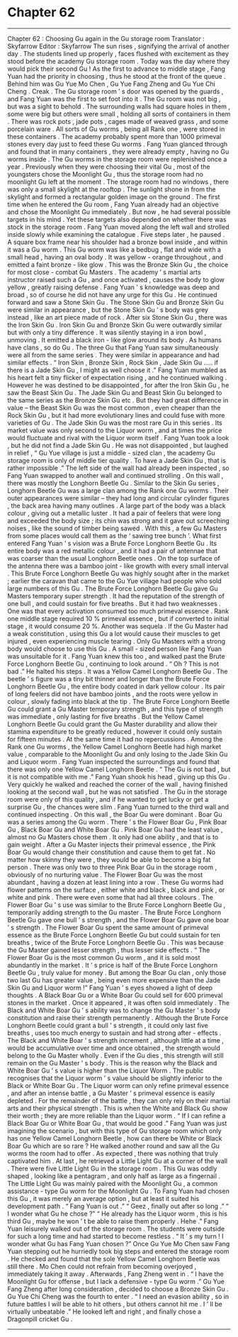 
# Chapter 62


---

Chapter 62 : Choosing Gu again in the Gu storage room
Translator :
Skyfarrow
Editor :
Skyfarrow
The sun rises , signifying the arrival of another day .
The students lined up properly , faces flushed with excitement as they stood before the academy Gu storage room .
Today was the day where they would pick their second Gu !
As the first to advance to middle stage , Fang Yuan had the priority in choosing , thus he stood at the front of the queue .
Behind him was Gu Yue Mo Chen , Gu Yue Fang Zheng and Gu Yue Chi Cheng .
Creak .
The Gu storage room ’ s door was opened by the guards , and Fang Yuan was the first to set foot into it .
The Gu room was not big , but was a sight to behold . The surrounding walls had square holes in them , some were big but others were small , holding all sorts of containers in them .
There was rock pots , jade pots , cages made of weaved grass , and some porcelain ware .
All sorts of Gu worms , being all Rank one , were stored in these containers . The academy probably spent more than 1000 primeval stones every day just to feed these Gu worms .
Fang Yuan glanced through and found that in many containers , they were already empty , having no Gu worms inside .
The Gu worms in the storage room were replenished once a year . Previously when they were choosing their vital Gu , most of the youngsters chose the Moonlight Gu , thus the storage room had no moonlight Gu left at the moment .
The storage room had no windows , there was only a small skylight at the rooftop .
The sunlight shone in from the skylight and formed a rectangular golden image on the ground .
The first time when he entered the Gu room , Fang Yuan already had an objective and chose the Moonlight Gu immediately . But now , he had several possible targets in his mind .
Yet these targets also depended on whether there was stock in the storage room .
Fang Yuan moved along the left wall and strolled inside slowly while examining the catalogue .
Five steps later , he paused .
A square box frame near his shoulder had a bronze bowl inside , and within it was a Gu worm .
This Gu worm was like a bedbug , flat and wide with a small head , having an oval body . It was yellow - orange throughout , and emitted a faint bronze - like glow .
This was the Bronze Skin Gu , the choice for most close - combat Gu Masters . The academy ’ s martial arts instructor raised such a Gu , and once activated , causes the body to glow yellow , greatly raising defense .
Fang Yuan ’ s knowledge was deep and broad , so of course he did not have any urge for this Gu . He continued forward and saw a Stone Skin Gu .
The Stone Skin Gu and Bronze Skin Gu were similar in appearance , but the Stone Skin Gu ’ s body was grey instead , like an art piece made of rock .
After six Stone Skin Gu , there was the Iron Skin Gu .
Iron Skin Gu and Bronze Skin Gu were outwardly similar but with only a tiny difference . It was silently staying in a iron bowl , unmoving . It emitted a black iron - like glow around its body .
As humans have clans , so do Gu .
The three Gu that Fang Yuan saw simultaneously were all from the same series . They were similar in appearance and had similar effects .
“ Iron Skin , Bronze Skin , Rock Skin , Jade Skin Gu ….. if there is a Jade Skin Gu , I might as well choose it .” Fang Yuan mumbled as his heart felt a tiny flicker of expectation rising , and he continued walking .
However he was destined to be disappointed , for after the Iron Skin Gu , he saw the Beast Skin Gu .
The Jade Skin Gu and Beast Skin Gu belonged to the same series as the Bronze Skin Gu etc . But they had great difference in value – the Beast Skin Gu was the most common , even cheaper than the Rock Skin Gu , but it had more evolutionary lines and could fuse with more varieties of Gu .
The Jade Skin Gu was the most rare Gu in this series . Its market value was only second to the Liquor worm , and at times the price would fluctuate and rival with the Liquor worm itself .
Fang Yuan took a look , but he did not find a Jade Skin Gu . He was not disappointed , but laughed in relief , “ Gu Yue village is just a middle - sized clan , the academy Gu storage room is only of middle tier quality . To have a Jade Skin Gu , that is rather impossible .”
The left side of the wall had already been inspected , so Fang Yuan swapped to another wall and continued strolling .
On this wall , there was mostly the Longhorn Beetle Gu .
Similar to the Skin Gu series , Longhorn Beetle Gu was a large clan among the Rank one Gu worms .
Their outer appearances were similar – they had long and circular cylinder figures , the back area having many outlines . A large part of the body was a black colour , giving out a metallic luster . It had a pair of feelers that were long and exceeded the body size ; its chin was strong and it gave out screeching noises , like the sound of timber being sawed . With this , a few Gu Masters from some places would call them as the ‘ sawing tree bunch ’.
What first entered Fang Yuan ’ s vision was a Brute Force Longhorn Beetle Gu .
Its entire body was a red metallic colour , and it had a pair of antennae that was coarser than the usual Longhorn Beetle ones . On the top surface of the antenna there was a bamboo joint - like growth with every small interval .
This Brute Force Longhorn Beetle Gu was highly sought after in the market ; earlier the caravan that came to the Gu Yue village had people who sold large numbers of this Gu .
The Brute Force Longhorn Beetle Gu gave Gu Masters temporary super strength . It had the reputation of the strength of one bull , and could sustain for five breaths .
But it had two weaknesses .
One was that every activation consumed too much primeval essence . Rank one middle stage required 10 % primeval essence , but if converted to initial stage , it would consume 20 %.
Another was sequela . If the Gu Master had a weak constitution , using this Gu a lot would cause their muscles to get injured , even experiencing muscle tearing . Only Gu Masters with a strong body would choose to use this Gu . A small - sized person like Fang Yuan was unsuitable for it .
Fang Yuan knew this too , and walked past the Brute Force Longhorn Beetle Gu , continuing to look around .
“ Oh ? This is not bad .” He halted his steps .
It was a Yellow Camel Longhorn Beetle Gu .
The beetle ’ s figure was a tiny bit thinner and longer than the Brute Force Longhorn Beetle Gu , the entire body coated in dark yellow colour . Its pair of long feelers did not have bamboo joints , and the roots were yellow in colour , slowly fading into black at the tip .
The Brute Force Longhorn Beetle Gu could grant a Gu Master temporary strength , and this type of strength was immediate , only lasting for five breaths . But the Yellow Camel Longhorn Beetle Gu could grant the Gu Master durability and allow their stamina expenditure to be greatly reduced , however it could only sustain for fifteen minutes . At the same time it had no repercussions .
Among the Rank one Gu worms , the Yellow Camel Longhorn Beetle had high market value , comparable to the Moonlight Gu and only losing to the Jade Skin Gu and Liquor worm .
Fang Yuan inspected the surroundings and found that there was only one Yellow Camel Longhorn Beetle .
“ The Gu is not bad , but it is not compatible with me .” Fang Yuan shook his head , giving up this Gu .
Very quickly he walked and reached the corner of the wall , having finished looking at the second wall , but he was not satisfied .
The Gu in the storage room were only of this quality , and if he wanted to get lucky or get a surprise Gu , the chances were slim .
Fang Yuan turned to the third wall and continued inspecting .
On this wall , the Boar Gu were dominant .
Boar Gu was a series among the Gu worm .
There ’ s the Flower Boar Gu , Pink Boar Gu , Black Boar Gu and White Boar Gu .
Pink Boar Gu had the least value , almost no Gu Masters chose them . It only had one ability , and that is to gain weight . After a Gu Master injects their primeval essence , the Pink Boar Gu would change their constitution and cause them to get fat . No matter how skinny they were , they would be able to become a big fat person .
There was only two to three Pink Boar Gu in the storage room , obviously of no nurturing value .
The Flower Boar Gu was the most abundant , having a dozen at least lining into a row . These Gu worms had flower patterns on the surface , either white and black , black and pink , or white and pink . There were even some that had all three colours .
The Flower Boar Gu ’ s use was similar to the Brute Force Longhorn Beetle Gu , temporarily adding strength to the Gu master .
The Brute Force Longhorn Beetle Gu gave one bull ’ s strength , and the Flower Boar Gu gave one boar ’ s strength . The Flower Boar Gu spent the same amount of primeval essence as the Brute Force Longhorn Beetle Gu but could sustain for ten breaths , twice of the Brute Force Longhorn Beetle Gu .
This was because the Gu Master gained lesser strength , thus lesser side effects .
“ The Flower Boar Gu is the most common Gu worm , and it is sold most abundantly in the market . It ’ s price is half of the Brute Force Longhorn Beetle Gu , truly value for money . But among the Boar Gu clan , only those two last Gu has greater value , being even more expensive than the Jade Skin Gu and Liquor worm !” Fang Yuan ’ s eyes showed a light of deep thoughts .
A Black Boar Gu or a White Boar Gu could sell for 600 primeval stones in the market . Once it appeared , it was often sold immediately .
The Black and White Boar Gu ’ s ability was to change the Gu Master ’ s body constitution and raise their strength permanently .
Although the Brute Force Longhorn Beetle could grant a bull ’ s strength , it could only last five breaths , uses too much energy to sustain and had strong after - effects .
The Black and White Boar ’ s strength increment , although little at a time , would be accumulative over time and once obtained , the strength would belong to the Gu Master wholly . Even if the Gu dies , this strength will still remain on the Gu Master ’ s body .
This is the reason why the Black and White Boar Gu ’ s value is higher than the Liquor
Worm .
The public recognises that the Liquor worm ’ s value should be slightly inferior to the Black or White Boar Gu .
The Liquor worm can only refine primeval essence , and after an intense battle , a Gu Master ’ s primeval essence is easily depleted . For the remainder of the battle , they can only rely on their martial arts and their physical strength . This is when the White and Black Gu show their worth ; they are more reliable than the Liquor worm .
“ If I can refine a Black Boar Gu or White Boar Gu , that would be good .” Fang Yuan was just imagining the scenario , but with this type of Gu storage room which only has one Yellow Camel Longhorn Beetle , how can there be White or Black Boar Gu which are so rare ?
He walked another round and saw all the Gu worms the room had to offer . As expected , there was nothing that truly captivated him .
At last , he retrieved a Little Light Gu at a corner of the wall .
There were five Little Light Gu in the storage room .
This Gu was oddly shaped , looking like a pentagram , and only half as large as a fingernail .
The Little Light Gu was mainly paired with the Moonlight Gu , a common assistance - type Gu worm for the Moonlight Gu . To Fang Yuan had chosen this Gu , it was merely an average option , but at least it suited his development path .
“ Fang Yuan is out .”
“ Geez , finally out after so long .”
“ I wonder what Gu he chose ?”
“ He already has the Liquor worm , this is his third Gu , maybe he won ’ t be able to raise them properly . Hehe .”
Fang Yuan leisurely walked out of the storage room . The students were outside for such a long time and had started to become restless .
“ It ’ s my turn ! I wonder what Gu has Fang Yuan chosen ?” Once Gu Yue Mo Chen saw Fang Yuan stepping out he hurriedly took big steps and entered the storage room .
He checked and found that the sole Yellow Camel Longhorn Beetle was still there . Mo Chen could not refrain from becoming overjoyed , immediately taking it away .
Afterwards , Fang Zheng went in .
“ I have the Moonlight Gu for offense , but I lack a defensive - type Gu worm .” Gu Yue Fang Zheng after long consideration , decided to choose a Bronze Skin Gu .
Gu Yue Chi Cheng was the fourth to enter .
“ I need an evasion ability , so in future battles I will be able to hit others , but others cannot hit me . I ’ ll be virtually unbeatable .” He looked left and right , and finally chose a Dragonpill cricket Gu .

---

